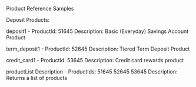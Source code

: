 Product Reference Samples

Deposit Products:

deposit1 -
ProductId: 51645
Description: Basic (Everyday) Savings Account Product

term_deposit1 -
ProductId: 52645
Description: Tiered Term Deposit Product

credit_card1 -
ProductId: 53645
Description:  Credit card rewards product

productList Description -
ProductIds: 51645 52645 53645
Description: Returns a list of products

